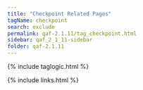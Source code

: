 ```yaml
---
title: "Checkpoint Related Pages"
tagName: checkpoint
search: exclude
permalink: qaf-2.1.11/tag_checkpoint.html
sidebar: qaf_2_1_11-sidebar
folder: qaf-2.1.11
---
```

{% include taglogic.html %}

{% include links.html %}
